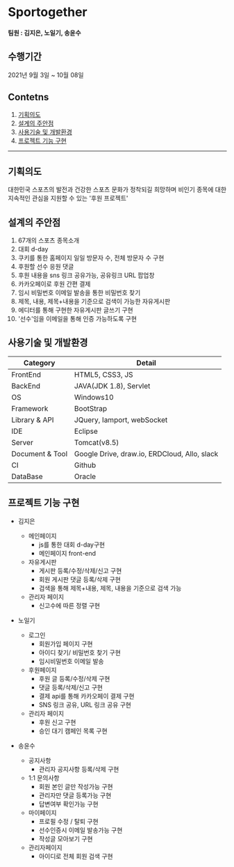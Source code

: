# Sportogether

#### 팀원 : 김지은, 노일기, 송윤수

## 수행기간
2021년 9월 3일 ~ 10월 08일

## Contetns

1. [기획의도](#기획의도)
2. [설계의 주안점](#설계의-주안점)
3. [사용기술 및 개발환경](#사용기술-및-개발환경)
4. [프로젝트 기능 구현](#프로젝트-기능-구현)

------------
## 기획의도
대한민국 스포츠의 발전과 건강한 스포츠 문화가 정착되길 희망하며 비인기 종목에 대한 지속적인 관심을 지원할 수 있는 '후원 프로젝트'

## 설계의 주안점
1. 67개의 스포츠 종목소개
2. 대회 d-day
3. 쿠키를 통한 홈페이지 일일 방문자 수, 전체 방문자 수 구현
4. 후원할 선수 응원 댓글
5. 후원 내용을 sns 링크 공유가능, 공유링크 URL 팝업창
6. 카카오페이로 후원 간편 결제
7. 임시 비밀번호 이메일 발송을 통한 비밀번호 찾기
8. 제목, 내용, 제목+내용을 기준으로 검색이 가능한 자유게시판
9. 에디터를 통해 구현한 자유게시판 글쓰기 구현
10. '선수'임을 이메일을 통해 인증 가능하도록 구현


## 사용기술 및 개발환경
Category | Detail
---- | ----
FrontEnd | HTML5, CSS3, JS
BackEnd | JAVA(JDK 1.8), Servlet
OS | Windows10
Framework | BootStrap
Library & API |  JQuery, Iamport, webSocket
IDE | Eclipse
Server | Tomcat(v8.5)
Document & Tool | Google Drive, draw.io, ERDCloud, Allo, slack
CI | Github
DataBase | Oracle

## 프로젝트 기능 구현
+ 김지은
  + 메인페이지
    + js를 통한 대회 d-day구현
    + 메인페이지 front-end
  + 자유게시판
    + 게시판 등록/수정/삭제/신고 구현
    + 회원 게시판 댓글 등록/삭제 구현
    + 검색을 통해 제목+내용, 제목, 내용을 기준으로 검색 가능
  + 관리자 페이지
    + 신고수에 따른 정렬 구현
    
+ 노일기
  + 로그인
    + 회원가입 페이지 구현
    + 아이디 찾기/ 비밀번호 찾기 구현
    + 임시비밀번호 이메일 발송
  + 후원페이지
    + 후원 글 등록/수정/삭제 구현
    + 댓글 등록/삭제/신고 구현
    + 결제 api를 통해 카카오페이 결제 구현
    + SNS 링크 공유, URL 링크 공유 구현
  + 관리자 페이지
    + 후원 신고 구현
    + 승인 대기 캠페인 목록 구현

+ 송윤수
  + 공지사항 
    + 관리자 공지사항 등록/삭제 구현 
  + 1:1 문의사항
    + 회원 본인 글만 작성가능 구현
    + 관리자만 댓글 등록가능 구현
    + 답변여부 확인가능 구현
  + 마이페이지
    + 프로필 수정 / 탈퇴 구현
    + 선수인증시 이메일 발송가능 구현
    + 작성글 모아보기 구현
  + 관리자페이지
    + 아이디로 전체 회원 검색 구현

